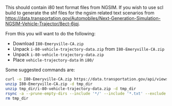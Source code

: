 This should contain i80 text format files from NGSIM. If you wish to use scl build to generate the shf files for the ngsim related text scenarios from https://data.transportation.gov/Automobiles/Next-Generation-Simulation-NGSIM-Vehicle-Trajector/8ect-6jqj.

From this you will want to do the following:
- Download `I80-Emeryville-CA.zip`
- Unpack `i-80-vehicle-trajectory-data.zip` from `I80-Emeryville-CA.zip`
- Unpack  `i-80-vehicle-trajectory-data.zip`
- Place `vehicle-trajectory-data` in `i80/`

Some suggested commands are:
```bash
curl -o I80-Emeryville-CA.zip https://data.transportation.gov/api/views/8ect-6jqj/files/10ed9f47-ab08-4df20b46a-29f1683ceffa?download=true&filename=I-80-Emeryville-CA.zip
unzip I80-Emeryville-CA.zip -d tmp_dir
unzip tmp_dir/i-80-vehicle-trajectory-data.zip -d tmp_dir
rsync -a --prune-empty-dirs --include '*/' --include '*.txt' --exclude '*' tmp_dir/ i80/
rm tmp_dir
```